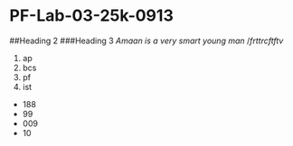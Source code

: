 # PF-Lab-03-25k-0913
##Heading 2
###Heading 3
*Amaan is a very smart young man*
/_frttrcftftv_
1. ap
2. bcs
3. pf
4. ist

* 188
* 99
* 009
* 10
